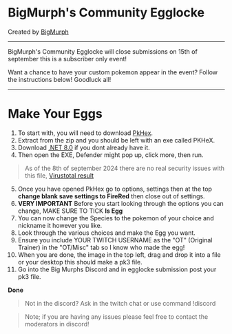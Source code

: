 
# BigMurph's Community Egglocke

Created by [BigMurph](https://www.twitch.tv/bigmurph619)

---

BigMurph's Community Egglocke will close submissions on 15th of september this is a subscriber only event!

Want a chance to have your custom pokemon appear in the event? Follow the instructions below! Goodluck all!

---

# Make Your Eggs

1) To start with, you will need to download [PkHex](https://projectpokemon.org/home/files/file/1-pkhex/).
2) Extract from the zip and you should be left with an exe called PKHeX.
3) Download [.NET 8.0](https://dotnet.microsoft.com/en-us/download/dotnet/thank-you/runtime-desktop-8.0.8-windows-x64-installer?cid=getdotnetcore) if you dont already have it.
4) Then open the EXE, Defender might pop up, click more, then run.

> As of the 8th of september 2024 there are no real security issues with this file, [Virustotal result](https://www.virustotal.com/gui/file/1bd37bea42266823a6a9e6ef348bc20fb360a7ee5733d534738a1331b9733acf)

5) Once you have opened PkHex go to options, settings then at the top **change blank save settings to FireRed** then close out of settings.
6) **VERY IMPORTANT** Before you start looking through the options you can change, MAKE SURE TO TICK **Is Egg**
7) You can now change the Species to the pokemon of your choice and nickname it however you like.
8) Look through the various choices and make the Egg you want.
9) Ensure you include YOUR TWITCH USERNAME as the "OT" (Original Trainer) in the "OT/Misc" tab so I know who made the egg!
10) When you are done, the image in the top left, drag and drop it into a file or your desktop this should make a pk3 file.
11) Go into the Big Murphs Discord and in egglocke submission post your pk3 file.

**Done**

>Not in the discord? Ask in the twitch chat or use command !discord

>Note; if you are having any issues please feel free to contact the moderators in discord!
